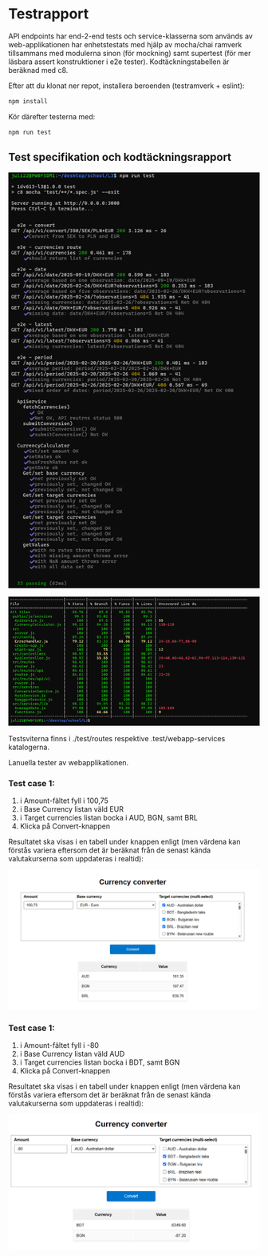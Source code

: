 # Testrapport

API endpoints har end-2-end tests och service-klasserna som används av web-applikationen har enhetstestats med hjälp av mocha/chai ramverk tillsammans med modulerna sinon (för mockning) samt supertest (för mer läsbara assert konstruktioner i e2e tester). Kodtäckningstabellen är beräknad med c8.   


Efter att du klonat ner repot, installera beroenden (testramverk + eslint):  

```bash
npm install
```

Kör därefter testerna med:

```bash
npm run test
```

## Test specifikation och kodtäckningsrapport

![test specification part 1](.readme/test_results_pt1.png)

![test specification part 2](.readme/test_results_pt2.png)


Testsviterna finns i ./test/routes respektive .test/webapp-services katalogerna.

Lanuella tester av webapplikationen. 

### Test case 1:
1. i Amount-fältet fyll i 100,75
2. i Base Currency listan väld EUR
3. i Target currencies listan bocka i AUD, BGN, samt BRL  
4. Klicka på Convert-knappen  

Resultatet ska visas i en tabell under knappen enligt (men värdena kan förstås variera eftersom det är beräknat från de senast kända valutakurserna som uppdateras i realtid):

![manual test 1](.readme/gui_usage_example_1.png)  

### Test case 1:
1. i Amount-fältet fyll i -80
2. i Base Currency listan väld AUD
3. i Target currencies listan bocka i BDT, samt BGN  
4. Klicka på Convert-knappen  

Resultatet ska visas i en tabell under knappen enligt (men värdena kan förstås variera eftersom det är beräknat från de senast kända valutakurserna som uppdateras i realtid):

![manual test 2 2](.readme/gui_usage_example_2.png)

